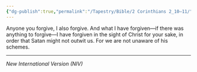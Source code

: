 ```yaml
---
{"dg-publish":true,"permalink":"/Tapestry/Bible/2 Corinthians 2_10–11/","title":"2 Corinthians 2:10–11","hide":true,"tags":["bible","bible-verse"],"dgHomeLink":true,"dgShowLocalGraph":true,"dgEnableSearch":true}
---
```


Anyone you forgive, I also forgive. And what I have forgiven—if there was anything to forgive—I have forgiven in the sight of Christ for your sake,  in order that Satan might not outwit us. For we are not unaware of his schemes.

---
*New International Version (NIV)*